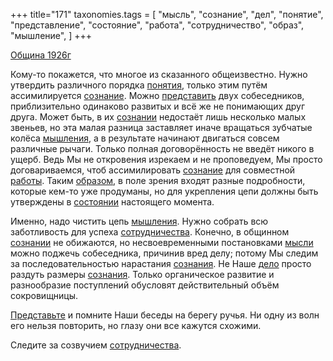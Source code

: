 +++
title="171"
taxonomies.tags = [
 "мысль",
 "сознание",
 "дел",
 "понятие",
 "представление",
 "состояние",
 "работа",
 "сотрудничество",
 "образ",
 "мышление",
]
+++

[Община 1926г](/agni/1926)

Кому-то покажется, что многое из сказанного общеизвестно. Нужно утвердить различного порядка [понятия](/tags/понятие), только этим путём ассимилируется [сознание](/tags/сознание). Можно [представить](/tags/представление) двух собеседников, приблизительно одинаково развитых и всё же не понимающих друг друга. Может быть, в их [сознании](/tags/сознание) недостаёт лишь несколько малых звеньев, но эта малая разница заставляет иначе вращаться зубчатые колёса [мышления](/tags/мышление), а в результате начинают двигаться совсем различные рычаги. Только полная договорённость не введёт никого в ущерб. Ведь Мы не откровения изрекаем и не проповедуем, Мы просто договариваемся, чтоб ассимилировать [сознание](/tags/сознание) для совместной [работы](/tags/работа). Таким [образом](/tags/[образ](/tags/образ)), в поле зрения входят разные подробности, которые кем-то уже продуманы, но для укрепления цепи должны быть утверждены в [состоянии](/tags/состояние) настоящего момента.   

Именно, надо чистить цепь [мышления](/tags/мышление). Нужно собрать всю заботливость для успеха [сотрудничества](/tags/сотрудничество). Конечно, в общинном [сознании](/tags/сознание) не обижаются, но несвоевременными постановками [мысли](/tags/мысль) можно поджечь собеседника, причинив вред делу; потому Мы следим за последовательностью нарастания [сознания](/tags/сознание). Не Наше [дело](/tags/дел) просто раздуть размеры [сознания](/tags/сознание). Только органическое развитие и разнообразие поступлений обусловят действительный объём сокровищницы.   

[Представьте](/tags/представление) и помните Наши беседы на берегу ручья. Ни одну из волн его нельзя повторить, но глазу они все кажутся схожими.   

Следите за созвучием [сотрудничества](/tags/сотрудничество).   

